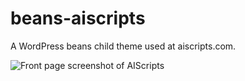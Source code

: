 # beans-aiscripts
A WordPress beans child theme used at aiscripts.com. 

![Front page screenshot of AIScripts](https://user-images.githubusercontent.com/5323259/44138573-a043121a-a074-11e8-81d5-de83fd2e8992.jpg "Screenshot")
